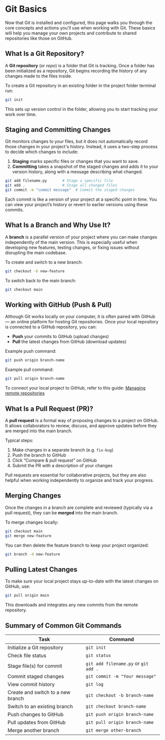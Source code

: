# Git Basics

Now that Git is installed and configured, this page walks you through the core concepts and actions you'll use when working with Git. These basics will help you manage your own projects and contribute to shared repositories like those on GitHub.

## **What Is a Git Repository?**

A **Git repository** (or _repo_) is a folder that Git is tracking. Once a folder has been initialized as a repository, Git begins recording the history of any changes made to the files inside.

To create a Git repository in an existing folder in the project folder terminal run:

```bash
git init
```

This sets up version control in the folder, allowing you to start tracking your work over time.

## **Staging and Committing Changes**

Git monitors changes to your files, but it does not automatically record those changes in your project's history. Instead, it uses a two-step process to decide which changes to include:

1. **Staging** marks specific files or changes that you want to save.
2. **Committing** takes a snapshot of the staged changes and adds it to your version history, along with a message describing what changed.

```bash
git add filename.py       # Stage a specific file
git add .                 # Stage all changed files
git commit -m "commit message"  # Commit the staged changes
```

Each commit is like a version of your project at a specific point in time. You can view your project’s history or revert to earlier versions using these commits.

## **What Is a Branch and Why Use It?**

A **branch** is a parallel version of your project where you can make changes independently of the main version. This is especially useful when developing new features, testing changes, or fixing issues without disrupting the main codebase.

To create and switch to a new branch:

```bash
git checkout -b new-feature
```

To switch back to the main branch:

```bash
git checkout main
```

## **Working with GitHub (Push & Pull)**

Although Git works locally on your computer, it is often paired with GitHub — an online platform for hosting Git repositories. Once your local repository is connected to a GitHub repository, you can:

- **Push** your commits to GitHub (upload changes)
- **Pull** the latest changes from GitHub (download updates)

Example push command:

```bash
git push origin branch-name
```

Example pull command:

```bash
git pull origin branch-name
```

To connect your local project to GitHub, refer to this guide: [Managing remote repositories](https://docs.github.com/en/get-started/getting-started-with-git/managing-remote-repositories)

## **What Is a Pull Request (PR)?**

A **pull request** is a formal way of proposing changes to a project on GitHub. It allows collaborators to review, discuss, and approve updates before they are merged into the main branch.

Typical steps:

1. Make changes in a separate branch (e.g. `fix-bug`)
2. Push the branch to GitHub
3. Click “Compare & pull request” on GitHub
4. Submit the PR with a description of your changes

Pull requests are essential for collaborative projects, but they are also helpful when working independently to organize and track your progress.

## **Merging Changes**

Once the changes in a branch are complete and reviewed (typically via a pull request), they can be **merged** into the main branch.

To merge changes locally:

```bash
git checkout main
git merge new-feature
```

You can then delete the feature branch to keep your project organized:

```bash
git branch -d new-feature
```

## **Pulling Latest Changes**

To make sure your local project stays up-to-date with the latest changes on GitHub, use:

```bash
git pull origin main
```

This downloads and integrates any new commits from the remote repository.

## **Summary of Common Git Commands**

| Task                              | Command                              |
| --------------------------------- | ------------------------------------ |
| Initialize a Git repository       | `git init`                           |
| Check file status                 | `git status`                         |
| Stage file(s) for commit          | `git add filename.py` or `git add .` |
| Commit staged changes             | `git commit -m "Your message"`       |
| View commit history               | `git log`                            |
| Create and switch to a new branch | `git checkout -b branch-name`        |
| Switch to an existing branch      | `git checkout branch-name`           |
| Push changes to GitHub            | `git push origin branch-name`        |
| Pull updates from GitHub          | `git pull origin branch-name`        |
| Merge another branch              | `git merge other-branch`             |
